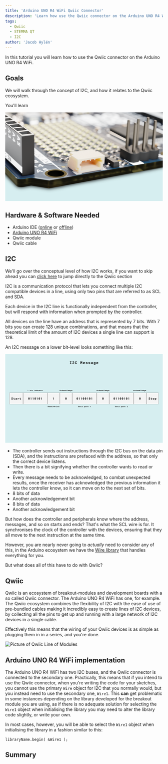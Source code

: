 ```yaml
---
title: 'Arduino UNO R4 WiFi Qwiic Connector'
description: 'Learn how use the Qwiic connector on the Arduino UNO R4 WiFi.'
tags:
  - Qwiic
  - STEMMA QT
  - I2C
author: 'Jacob Hylén'
---
```


In this tutorial you will learn how to use the Qwiic connector on the Arduino UNO R4 WiFi.

## Goals

We will walk through the concept of I2C, and how it relates to the Qwiic ecosystem.

You'll learn 

![The Qwiic connector of the Arduino UNO R4 WiFi](./assets/Qwiic-connector.png)

## Hardware & Software Needed

- Arduino IDE ([online](https://create.arduino.cc/) or [offline](https://www.arduino.cc/en/main/software))
- [Arduino UNO R4 WiFi](https://store.arduino.cc/uno-r4-wifi)
- Qwiic module
- Qwiic cable

## I2C

We'll go over the conceptual level of how I2C works, if you want to skip ahead you can [click here](#qwiic) to jump directly to the Qwiic section 

I2C is a communication protocol that lets you connect multiple I2C compatible devices in a line, using only two pins that are referred to as SCL and SDA. 

Each device in the I2C line is functionally independent from the controller, but will respond with information when prompted by the controller. 

All devices on the line have an address that is represented by 7 bits. With 7 bits you can create 128 unique combinations, and that means that the theoretical limit of the amount of I2C devices a single line can support is 128. 

An I2C message on a lower bit-level looks something like this:

![An I2C Message](./assets/I2C.png)

- The controller sends out instructions through the I2C bus on the data pin (SDA), and the instructions are prefaced with the address, so that only the correct device listens. 
- Then there is a bit signifying whether the controller wants to read or write.
- Every message needs to be acknowledged, to combat unexpected results, once the receiver has acknowledged the previous information it lets the controller know, so it can move on to the next set of bits.
- 8 bits of data
- Another acknowledgement bit
- 8 bits of data
- Another acknowledgement bit

But how does the controller and peripherals know where the address, messages, and so on starts and ends? That's what the SCL wire is for. It synchronises the clock of the controller with the devices, ensuring that they all move to the next instruction at the same time.

However, you are nearly never going to *actually* need to consider any of this, in the Arduino ecosystem we have the [Wire library](https://www.arduino.cc/reference/en/language/functions/communication/wire/) that handles everything for you.

But what does all of this have to do with Qwiic? 

## Qwiic
Qwiic is an ecosystem of breakout-modules and development boards with a so called Qwiic connector. The Arduino UNO R4 WiFi has one, for example. The Qwiic ecosystem combines the flexibility of I2C with the ease of use of pre-bundled cables making it incredibly easy to create lines of I2C devices, by collecting all the pins to get up and running with a large network of I2C devices in a single cable. 

Effectively this means that the wiring of your Qwiic devices is as simple as plugging them in in a series, and you're done.

![Picture of Qwiic Line of Modules]()

## Arduino UNO R4 WiFi implementation

The Arduino UNO R4 WiFi has two I2C buses, and the Qwiic connector is connected to the secondary one. Practically, this means that if you intend to use the Qwiic connector, when you're writing the code for your sketches, you cannot use the primary `Wire` object for I2C that you normally would, but you instead need to use the secondary one, `Wire1`. This **can** get problematic in some instances depending on the library developed for the breakout module you are using, as if there is no adequate solution for selecting the `Wire1` object when initialising the library you may need to alter the library code slightly, or write your own. 

In most cases, however, you will be able to select the `Wire1` object when initialising the library in a fashion similar to this:

```arduino
libraryName.begin( &Wire1 );
```

## Summary
